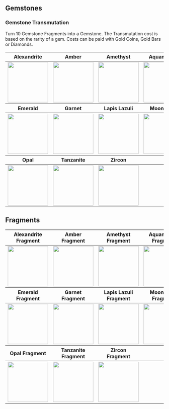 ## Gemstones

### Gemstone Transmutation
Turn 10 Gemstone Fragments into a Gemstone. The Transmutation cost is based on the rarity of a gem. Costs can be paid with Gold Coins, Gold Bars or Diamonds.

<table>
	<thead>
		<tr>
			<th>Alexandrite</th>
			<th>Amber</th>
			<th>Amethyst</th>
			<th>Aquamarine</th>
		</tr>
	</thead>
	<tbody>
		<tr>
			<td>
				<img src="\assets\images\items\gemstones\alexandrite.png" width="128" height="128">
			</td>
			<td>
				<img src="\assets\images\items\gemstones\amber.png" width="128" height="128">
			</td>
			<td>
				<img src="\assets\images\items\gemstones\amethyst.png" width="128" height="128">
			</td>
			<td>
				<img src="\assets\images\items\gemstones\aquamarine.png" width="128" height="128">
			</td>
		</tr>
	</tbody>
	<thead>
		<tr>
			<th>Emerald</th>
			<th>Garnet</th>
			<th>Lapis Lazuli</th>
			<th>Moonstone</th>
		</tr>
	</thead>
	<tbody>
		<tr>
			<td>
				<img src="\assets\images\items\gemstones\emerald.png" width="128" height="128">
			</td>
			<td>
				<img src="\assets\images\items\gemstones\garnet.png" width="128" height="128">
			</td>
			<td>
				<img src="\assets\images\items\gemstones\lapislazuli.png" width="128" height="128">
			</td>
			<td>
				<img src="\assets\images\items\gemstones\moonstone.png" width="128" height="128">
			</td>
		</tr>
	</tbody>
	<thead>
		<tr>
			<th>Opal</th>
			<th>Tanzanite</th>
			<th>Zircon</th>
		</tr>
	</thead>
	<tbody>
		<tr>
			<td>
				<img src="\assets\images\items\gemstones\opal.png" width="128" height="128">
			</td>
			<td>
				<img src="\assets\images\items\gemstones\tanzanite.png" width="128" height="128">
			</td>
			<td>
				<img src="\assets\images\items\gemstones\zircon.png" width="128" height="128">
			</td>
		</tr>
	</tbody>
</table>

## Fragments

<table>
	<thead>
		<tr>
			<th>Alexandrite Fragment</th>
			<th>Amber Fragment</th>
			<th>Amethyst Fragment</th>
			<th>Aquamarine Fragment</th>
		</tr>
	</thead>
	<tbody>
		<tr>
			<td>
				<img src="\assets\images\items\gemstones\alexandriteFragment.png" width="128" height="128">
			</td>
			<td>
				<img src="\assets\images\items\gemstones\amberFragment.png" width="128" height="128">
			</td>
			<td>
				<img src="\assets\images\items\gemstones\amethystFragment.png" width="128" height="128">
			</td>
			<td>
				<img src="\assets\images\items\gemstones\aquamarineFragment.png" width="128" height="128">
			</td>
		</tr>
	</tbody>
	<thead>
		<tr>
			<th>Emerald Fragment</th>
			<th>Garnet Fragment</th>
			<th>Lapis Lazuli Fragment</th>
			<th>Moonstone Fragment</th>
		</tr>
	</thead>
	<tbody>
		<tr>
			<td>
				<img src="\assets\images\items\gemstones\emeraldFragment.png" width="128" height="128">
			</td>
			<td>
				<img src="\assets\images\items\gemstones\garnetFragment.png" width="128" height="128">
			</td>
			<td>
				<img src="\assets\images\items\gemstones\lapislazuliFragment.png" width="128" height="128">
			</td>
			<td>
				<img src="\assets\images\items\gemstones\moonstoneFragment.png" width="128" height="128">
			</td>
		</tr>
	</tbody>
	<thead>
		<tr>
			<th>Opal Fragment</th>
			<th>Tanzanite Fragment</th>
			<th>Zircon Fragment</th>
		</tr>
	</thead>
	<tbody>
		<tr>
			<td>
				<img src="\assets\images\items\gemstones\opalFragment.png" width="128" height="128">
			</td>
			<td>
				<img src="\assets\images\items\gemstones\tanzaniteFragment.png" width="128" height="128">
			</td>
			<td>
				<img src="\assets\images\items\gemstones\zirconFragment.png" width="128" height="128">
			</td>
		</tr>
	</tbody>
</table>